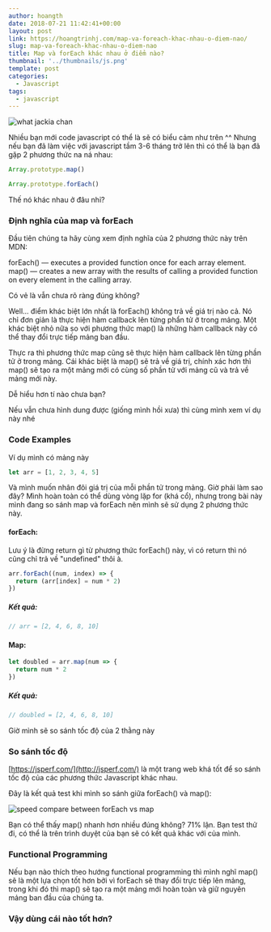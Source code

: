 ```yaml
---
author: hoangth
date: 2018-07-21 11:42:41+00:00
layout: post
link: https://hoangtrinhj.com/map-va-foreach-khac-nhau-o-diem-nao/
slug: map-va-foreach-khac-nhau-o-diem-nao
title: Map và forEach khác nhau ở điểm nào?
thumbnail: '../thumbnails/js.png'
template: post
categories:
  - Javascript
tags:
  - javascript
---
```


![what jackia chan](https://lecoder.io/wp-content/uploads/2018/07/what.png)

Nhiều bạn mới code javascript có thể là sẽ có biểu cảm như trên ^^ Nhưng nếu bạn đã làm việc với javascript tầm 3-6 tháng trở lên thì có thể là bạn đã gặp 2 phương thức na ná nhau:

```javascript
Array.prototype.map()
```

```javascript
Array.prototype.forEach()
```

Thế nó khác nhau ở đâu nhỉ?

### Định nghĩa của map và forEach

Đầu tiên chúng ta hãy cùng xem định nghĩa của 2 phương thức này trên MDN:

forEach() — executes a provided function once for each array element.
map() — creates a new array with the results of calling a provided function on every element in the calling array.

Có vẻ là vẫn chưa rõ ràng đúng không?

Well... điểm khác biệt lớn nhất là forEach() không trả về giá trị nào cả. Nó chỉ đơn giản là thực hiện hàm callback lên từng phẩn tử ở trong mảng. Một khác biệt nhỏ nữa so với phương thức map() là những hàm callback này có thể thay đổi trực tiếp mảng ban đầu.

Thực ra thì phương thức map cũng sẽ thực hiện hàm callback lên từng phần tử ở trong mảng. Cái khác biệt là map() sẽ trả về giá trị, chính xác hơn thì map() sẽ tạo ra một mảng mới có cùng số phần tử với mảng cũ và trả về mảng mới này.

Dễ hiểu hơn tí nào chưa bạn?

Nếu vẫn chưa hình dung được (giống mình hồi xưa) thì cùng mình xem ví dụ này nhé

### Code Examples

Ví dụ mình có mảng này

```javascript
let arr = [1, 2, 3, 4, 5]
```

Và mình muốn nhân đôi giá trị của mỗi phần tử trong mảng. Giờ phải làm sao đây? Mình hoàn toàn có thể dùng vòng lặp for (khá cổ), nhưng trong bài này mình đang so sánh map và forEach nên mình sẽ sử dụng 2 phương thức này.

#### forEach:

Lưu ý là đừng return gì từ phương thức forEach() này, vì có return thì nó cũng chỉ trả về "undefined" thôi à.

```javascript
arr.forEach((num, index) => {
  return (arr[index] = num * 2)
})
```

##### Kết quả:

```javascript
// arr = [2, 4, 6, 8, 10]
```

#### Map:

```javascript
let doubled = arr.map(num => {
  return num * 2
})
```

##### Kết quả:

```javascript
// doubled = [2, 4, 6, 8, 10]
```

Giờ mình sẽ so sánh tốc độ của 2 thằng này

### So sánh tốc độ

[https://jsperf.com/](http://jsperf.com/) là một trang web khá tốt để so sánh tốc độ của các phương thức Javascript khác nhau.

Đây là kết quả test khi mình so sánh giữa forEach() và map():

![speed compare between forEach vs map](https://lecoder.io/wp-content/uploads/2018/07/speed-compare.png)

Bạn có thể thấy map() nhanh hơn nhiều đúng không? 71% lận. Bạn test thử đi, có thể là trên trình duyệt của bạn sẽ có kết quả khác với của mình.

### Functional Programming

Nếu bạn nào thích theo hướng functional programming thì mình nghĩ map() sẽ là một lựa chọn tốt hơn bởi vì forEach sẽ thay đổi trực tiếp lên mảng, trong khi đó thì map() sẽ tạo ra một mảng mới hoàn toàn và giữ nguyên mảng ban đầu của chúng ta.

### Vậy dùng cái nào tốt hơn?
